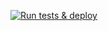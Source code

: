 [![Run tests & deploy](https://github.com/famkepj/flask/actions/workflows/run_test_deploy.yml/badge.svg)](https://github.com/famkepj/flask/actions/workflows/run_test_deploy.yml)

